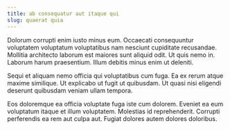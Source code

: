 ```yaml
---
title: ab consequatur aut itaque qui
slug: quaerat quia
---
```


Dolorum corrupti enim iusto minus eum. Occaecati consequuntur voluptatem voluptatum voluptatibus nam nesciunt cupiditate recusandae. Mollitia architecto laborum est maiores sunt aliquid odit. Ut quis nemo in. Laborum harum praesentium. Illum debitis minus enim ut deleniti.

Sequi et aliquam nemo officia qui voluptatibus cum fuga. Ea ex rerum atque maxime similique. Ut explicabo ut fugit ut quibusdam. Ut quasi nisi eligendi deserunt quibusdam veniam ullam tempora.

Eos doloremque ea officia voluptate fuga iste cum dolorem. Eveniet ea eum voluptatum itaque et illum voluptatem. Molestias id reprehenderit. Corrupti perferendis ea rem aut culpa aut. Fugiat dolores autem dolores doloribus.
